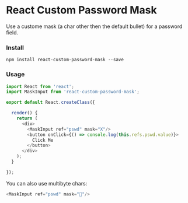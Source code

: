 # React Custom Password Mask

Use a custome mask (a char other then the default bullet) for a password field.

### Install

```shell
npm install react-custom-password-mask --save
```

### Usage

```javascript
import React from 'react';
import MaskInput from 'react-custom-password-mask';

export default React.createClass({

  render() {
    return (
      <div>
        <MaskInput ref="pswd" mask="X"/>
        <button onClick={() => console.log(this.refs.pswd.value)}>
          Click Me
        </button>
      </div>
    );
  }

});
```

You can also use multibyte chars:

```javascript
<MaskInput ref="pswd" mask="💩"/>
```
